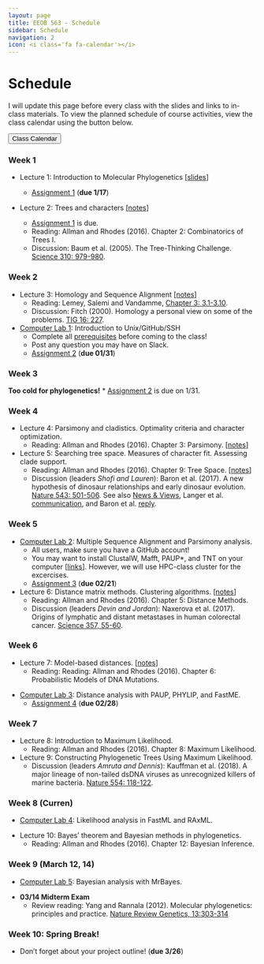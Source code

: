 ```yaml
---
layout: page
title: EEOB 563 - Schedule
sidebar: Schedule
navigation: 2
icon: <i class='fa fa-calendar'></i> 
---
```


# Schedule

I will update this page before every class with the slides and links to in-class materials. 
To view the planned schedule of course activities, view the class calendar using the button below.

<a href="https://docs.google.com/spreadsheets/d/1okuP20eZHE3TKdtxlqVbEp3xEcYB6wGZh_O1muiiXb0/edit?usp=sharing"><button type="button" class="btn btn-primary">Class Calendar</button></a>

### Week 1
* Lecture 1: Introduction to Molecular Phylogenetics [[slides](https://isu-molphyl.github.io/EEOB563-Spring2019/lecture_notes/01_15_19.pdf)]
	* [Assignment 1](./assignments.md) (**due 1/17**)

* Lecture 2: Trees and characters [[notes](https://isu-molphyl.github.io/EEOB563-Spring2019/docs/lecture_notes/01_17_19.pdf)]
    * [Assignment 1](./assignments.md) is due.
    * Reading: Allman and Rhodes (2016).  Chapter 2: Combinatorics of Trees I.  
    * Discussion: Baum et al. (2005). The Tree-Thinking Challenge.  [Science 310: 979-980](http://science.sciencemag.org/content/310/5750/979.full.pdf).  

### Week 2
* Lecture 3: Homology and Sequence Alignment [[notes](https://isu-molphyl.github.io/EEOB563-Spring2019/lecture_notes/02_Homology_and_alignments.pdf)]
    * Reading: Lemey, Salemi and Vandamme, [Chapter 3: 3.1-3.10](./chapter3.pdf).  
    * Discussion: Fitch (2000). Homology a personal view on some of the problems. [TIG 16: 227](https://doi.org/10.1016/S0168-9525(00)02005-9).
* [Computer Lab 1](https://isu-molphyl.github.io/EEOB563/computer_labs/lab1): Introduction to Unix/GitHub/SSH
    * Complete all [prerequisites](https://isu-molphyl.github.io/EEOB563/computer_labs/lab1) before coming to the class! 
    * Post any question you may have on Slack.
    * [Assignment 2](https://isu-molphyl.github.io/EEOB563-Spring2019/assignments/assignment2.pdf) (**due 01/31**)

### Week 3  
**Too cold for phylogenetics!**
    * [Assignment 2](https://isu-molphyl.github.io/EEOB563-Spring2019/assignments/assignment2.pdf) is due on 1/31.

### Week 4  
* Lecture 4: Parsimony and cladistics. Optimality criteria and character optimization.  
    * Reading:  Allman and Rhodes (2016).  Chapter 3: Parsimony. [[notes](https://isu-molphyl.github.io/EEOB563-Spring2019/lecture_notes/03_Maximum_parsimony.pdf)]
* Lecture 5: Searching tree space. Measures of character fit. Assessing clade support.  
    * Reading: Allman and Rhodes (2016).  Chapter 9: Tree Space. [[notes](https://isu-molphyl.github.io/EEOB563-Spring2019/lecture_notes/03_Maximum_parsimony.pdf)]
    * Discussion (leaders _Shofi and Lauren_): Baron et al. (2017). A new hypothesis of dinosaur relationships and early dinosaur evolution. [Nature 543: 501-506](https://www.nature.com/articles/nature21700). 
    See also [News & Views](https://www.nature.com/articles/543494a), Langer et al. [communication](https://www.nature.com/articles/nature24011), and Baron et al. [reply](https://www.nature.com/articles/nature24012).

### Week 5   
* [Computer Lab 2](https://isu-molphyl.github.io/EEOB563/computer_labs/lab2): Multiple Sequence Alignment and Parsimony analysis.
    * All users, make sure you have a GitHub account!
    * You may want to install ClustalW, Mafft, PAUP*, and TNT on your computer [[links](https://isu-molphyl.github.io/EEOB563/links)]. However, we will use HPC-class cluster for the excercises.
    * [Assignment 3](https://isu-molphyl.github.io/EEOB563-Spring2019/assignments/assignment3.pdf) (**due 02/21**)
* Lecture 6: Distance matrix methods. Clustering algorithms. [[notes](https://isu-molphyl.github.io/EEOB563-Spring2018/lecture_notes/04_Distance_methods.pdf)]
    * Reading: Allman and Rhodes (2016).  Chapter 5: Distance Methods.
    * Discussion (leaders _Devin and Jordan_): Naxerova et al. (2017). Origins of lymphatic and distant metastases in human colorectal cancer. [Science 357, 55-60](http://science.sciencemag.org/content/357/6346/55).

### Week 6  
* Lecture 7: Model-based distances. [[notes](https://isu-molphyl.github.io/EEOB563-Spring2019/lecture_notes/04_Distance_methods.pdf)]
    * Reading: Reading: Allman and Rhodes (2016).  Chapter 6: Probabilistic Models of DNA Mutations.
<!--    * Reading: Reading: Allman and Rhodes (2016).  Chapter 7: Model-based Distances. -->
* [Computer Lab 3](https://isu-molphyl.github.io/EEOB563/computer_labs/lab3): Distance analysis with PAUP, PHYLIP, and FastME.  
    * [Assignment 4](https://isu-molphyl.github.io/EEOB563-Spring2019/assignments/assignment4.pdf) (**due 02/28**)

### Week 7
* Lecture 8: Introduction to Maximum Likelihood. <!-- [[notes](https://isu-molphyl.github.io/EEOB563-Spring2018/lecture_notes/02_13-15_18.pdf)] -->
    * Reading: Allman and Rhodes (2016).  Chapter 8: Maximum Likelihood.
* Lecture 9: Constructing Phylogenetic Trees Using Maximum Likelihood. <!-- [[notes](https://isu-molphyl.github.io/EEOB563-Spring2018/lecture_notes/02_13-15_18.pdf)] -->
    * Discussion (leaders _Amruta and Dennis_): Kauffman et al. (2018). A major lineage of non-tailed dsDNA viruses as unrecognized killers of marine bacteria. [Nature 554: 118-122](https://www.nature.com/articles/nature25474). <!--
    See also [News & Views](https://www.nature.com/articles/nature16876) -->

### Week 8 (Curren)   
* [Computer Lab 4](https://isu-molphyl.github.io/EEOB563/computer_labs/lab4): Likelihood analysis in FastML and RAxML.
<!-- * [Assignment 5](https://isu-molphyl.github.io/EEOB563-Spring2018/assignments/assignment5.pdf) (**due 03/12**) -->
* Lecture 10: Bayes’ theorem and Bayesian methods in phylogenetics. <!--[[notes](https://isu-molphyl.github.io/EEOB563-Spring2018/lecture_notes/02_22-27_18.pdf)]-->
    * Reading: Allman and Rhodes (2016).  Chapter 12: Bayesian Inference.

<!-- ### Week 9
* Lecture 11: Applications of Bayesian methods. [[notes](https://isu-molphyl.github.io/EEOB563-Spring2018/lecture_notes/02_22-27_18.pdf)]
    * Discussion: Zaremba-Niedzwiedzka et al. (2017). Asgard archaea illuminate the origin of eukaryotic cellular complexity. [Nature, 541:353-358](https://www.nature.com/articles/nature21031).
    See also [News & Views](https://www.nature.com/articles/nature21113).
* Lecture 12: Model selection and model averaging in Likelihood and Bayesian methods.
    * Reading and Discussion: Posada and Buckley 2004.  Model selection and model averaging in phylogenetics: 
    advantages of Akaike Information Criterion and Bayesian Approaches over Likelihood Ratio tests. [Systematic Biology, 53:793–808](https://academic.oup.com/sysbio/article/53/5/793/2842928).
-->

### Week 9 (March 12, 14)
* [Computer Lab 5](https://isu-molphyl.github.io/EEOB563-Spring2018/computer_labs/lab5): Bayesian analysis with MrBayes.
<!-- * [Assignment 6](https://isu-molphyl.github.io/EEOB563-Spring2018/assignments/assignment6.pdf) (**due 03/27**)[[dataset]](https://isu-molphyl.github.io/EEOB563-Spring2018/assignments/hiv.nxs)
-->
* **03/14 Midterm Exam**
    * Review reading: Yang and Rannala (2012). Molecular phylogenetics: principles and practice. [Nature Review Genetics, 13:303-314](https://www.nature.com/articles/nrg3186.pdf)

### Week 10: Spring Break! 
* Don’t forget about your project outline! (**due 3/26**)

<!--- 
### Week 11 
* Midterm exam review and final project discussion
    * Be ready to present your final project outline.  Include hypotheses, data, and proposed methods for the project. 
    In addition, create a GitHub/GitLab repository for the final project and send me the link.

* Lecture 13 (ha!): Gene trees and species trees.
    * Reading: Allman and Rhodes (2016).  Chapter 13: Gene trees and species trees
    * Discussion: Copetti et al. 2017. Extensive gene tree discordance and hemiplasy shaped the genomes of North American columnar cacti. [Proc Natl Acad Sci U S A: 114: 12003-12008](http://www.pnas.org/content/114/45/12003.full).

### Week 12 
* Lecture 14: Neutral and adaptive protein evolution [[notes](https://isu-molphyl.github.io/EEOB563-Spring2018/lecture_notes/03_27_18.pdf)].
    * Reading: Bielawski and Yang (2000). Statistical methods for detecting molecular adaptation.  [TREE 15(12): 496-503](http://www.cell.com/trends/ecology-evolution/abstract/S0169-5347(00)01994-7).
    * Discussion:  Tenaillon et al. (2016). Tempo and mode of genome evolution in a 50,000-generation experiment. [Nature 536: 165-170](https://www.nature.com/articles/nature18959).

* [Computer Lab 6](https://isu-molphyl.github.io/EEOB563-Spring2018/computer_labs/lab6): Hypotheses testing with PAML.

### Week 13 
* Lecture 15: Timing the evolutionary events [[notes](https://isu-molphyl.github.io/EEOB563-Spring2018/lecture_notes/04_03_18.pdf)].
    * Reading: Sauquet (2013). A practical guide to molecular dating. [C. R. Palevol 12. 355–367](https://www.sciencedirect.com/science/article/pii/S1631068313001097)
    * Discussion: Worobey et al. (2016). 1970s and ‘Patient 0’ {HIV}-1 genomes illuminate early {HIV}/{AIDS} history in North America. [Nature 539: 98-101](https://www.nature.com/articles/nature19827).

* [Computer Lab 7](https://isu-molphyl.github.io/EEOB563-Spring2018/computer_labs/lab7): Taming the BEAST.

### Week 14 
* Lecture 16: Ancestral State Reconstruction and Comparative tests [[notes](https://isu-molphyl.github.io/EEOB563-Spring2018/lecture_notes/04_10_18.pdf)].
    * Reading: Pagel and Meade (2006).  Bayesian Analysis of Correlated Evolution of Discrete Characters by Reversible-Jump Markov Chain Monte Carlo.  Am. Nat. 167:808-825.
    * Discussion: Watts et al. 2016. Ritual human sacrifice promoted and sustained the evolution of stratified societies. [Nature 532: 228-231](https://www.nature.com/articles/nature17159).

* [Computer Lab 8](https://isu-molphyl.github.io/EEOB563-Spring2018/computer_labs/lab8): BayesTraits.
    * Reading (again): Pagel and Meade (2006).  Bayesian Analysis of Correlated Evolution of Discrete Characters by  Reversible-Jump Markov Chain Monte Carlo.  Am. Nat. 167:808-825.
    * **Final project draft due:** share your GitHub/GitLab address with two assigned reviewers.  Perform the kind of positive, constructive review you would like to get on your own draft.  Prepare your reviews by 4/17.  

### Week 15 (Current)
* Lecture 17: Phylogenomics and the tree of life [[notes](https://isu-molphyl.github.io/EEOB563-Spring2018/lecture_notes/04_10_18.pdf)].
    * Reading: Delsuc et al. 2005.  Phylogenomics and the reconstruction of the tree of life.  Nature Reviews.  Genetics.  6: 361-375. Need to change
    * Discussion: Watts et al. 2016. Simion et al. (2017). A Large and Consistent Phylogenomic Dataset Supports Sponges as the Sister Group to All Other Animals. Current biology 2: 958-967.

* Lecture 18: Signal vs. noise in phylogenetic reconstruction [[notes](https://isu-molphyl.github.io/EEOB563-Spring2018/lecture_notes/04_10_18.pdf)].
    * Discussion: Philippe et al. 2017. Pitfalls in supermatrix phylogenomics. [European Journal of Taxonomy 283: 1-25](http://www.europeanjournaloftaxonomy.eu/index.php/ejt/article/view/407).

    
* **Revised final project due on 4/22 at 11:59pm (commit to GitHub and email me the link)**

### Final Presentations [[Scoring rubric](./scoring_rubric.pdf)]:
* 04/24: 9:00-10:50am
  * Michael
  * Thea
  * Tim
  * Emmanuel
  * Jacob
* 04/26: 9:00-10:50am
  * Minjeong
  * Monica
  * Bridget
  * Hylia
  * Sheridan
* 05/02: 7:00-9:00pm
  * Dandan
  * Ting
  * Morgan
  * Basanta
  * Tamara
  --->
